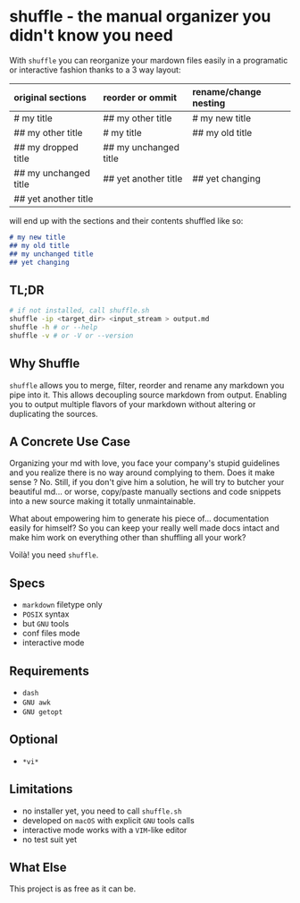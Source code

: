 # shuffle - the manual organizer you didn't know you need

With `shuffle` you can reorganize your mardown files easily in a programatic or
interactive fashion thanks to a 3 way layout:

| original sections     | reorder or ommit      | rename/change nesting |
| :-------------------- | :-------------------- | :-------------------- |
| # my title            | ## my other title     | # my new title        |
| ## my other title     | # my title            | ## my old title       |
| ## my dropped title   | ## my unchanged title |                       |
| ## my unchanged title | ## yet another title  | ## yet changing       |
| ## yet another title  |                       |                       |

will end up with the sections and their contents shuffled like so:

```markdown
# my new title
## my old title
## my unchanged title
## yet changing
```

## TL;DR

```sh
# if not installed, call shuffle.sh
shuffle -ip <target_dir> <input_stream > output.md
shuffle -h # or --help
shuffle -v # or -V or --version
```

## Why Shuffle

`shuffle` allows you to merge, filter, reorder and rename any markdown you pipe
into it.
This allows decoupling source markdown from output. Enabling you to output
multiple flavors of your markdown without altering or duplicating the sources.

## A Concrete Use Case

Organizing your md with love, you face your company's stupid guidelines and
you realize there is no way around complying to them.
Does it make sense ? No.
Still, if you don't give him a solution, he will try to butcher your beautiful
md... or worse, copy/paste manually sections and code snippets into a new source
making it totally unmaintainable.

What about empowering him to generate his piece of... documentation easily for
himself? So you can keep your really well made docs intact and make him work on
everything other than shuffling all your work?

Voilà! you need `shuffle`.

## Specs

- `markdown` filetype only
- `POSIX` syntax
- but `GNU` tools
- conf files mode
- interactive mode

## Requirements

- `dash`
- `GNU awk`
- `GNU getopt`

## Optional

- `*vi*`

## Limitations

- no installer yet, you need to call `shuffle.sh`
- developed on `macOS` with explicit `GNU` tools calls
- interactive mode works with a `VIM`-like editor
- no test suit yet

## What Else

This project is as free as it can be.
